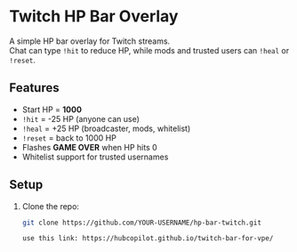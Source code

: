 # Twitch HP Bar Overlay

A simple HP bar overlay for Twitch streams.  
Chat can type `!hit` to reduce HP, while mods and trusted users can `!heal` or `!reset`.

## Features
- Start HP = **1000**
- `!hit` = -25 HP (anyone can use)
- `!heal` = +25 HP (broadcaster, mods, whitelist)
- `!reset` = back to 1000 HP
- Flashes **GAME OVER** when HP hits 0
- Whitelist support for trusted usernames

## Setup
1. Clone the repo:
   ```bash
   git clone https://github.com/YOUR-USERNAME/hp-bar-twitch.git

   use this link: https://hubcopilot.github.io/twitch-bar-for-vpe/

